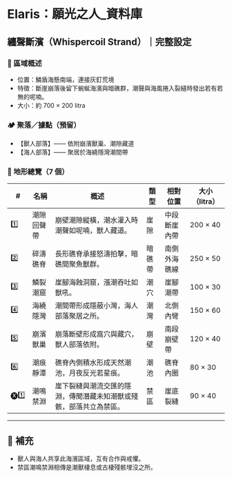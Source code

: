 
# Elaris：願光之人_資料庫

## 纏聲斷濱（Whispercoil Strand）｜完整設定

### 📍 區域概述
- 位置：鱗盾海懸南端，連接灰釘荒境
- 特徵：斷崖崩落後留下蜿蜒海濱與暗礁群，潮聲與海風捲入裂縫時發出若有若無的呢喃。
- 大小：約 700 × 200 litra

### 🏕️ 聚落／據點（預留）
- 【獸人部落】—— 依附崩濱獸巢、潮隙藏道
- 【海人部落】—— 聚居於海繞隱灣潮間帶

### 🌊 地形總覽（7 個）

| # | 名稱 | 概述 | 類型 | 相對位置 | 大小（litra） |
|---|------|------|------|-----------|----------------|
| 1️⃣ | 潮隙回聲帶 | 崩壁潮隙縱橫，潮水灌入時潮聲如呢喃，獸人藏道。 | 崖隙 | 中段斷崖內帶 | 200 × 40 |
| 2️⃣ | 碎濤礁脊 | 長形礁脊承接怒濤拍擊，暗礁間聚魚獸群。 | 暗礁帶 | 南側外海礁線 | 250 × 50 |
| 3️⃣ | 鱗裂潮窟 | 崖腳海蝕洞窟，漲潮吞吐如獸吼。 | 潮穴 | 崖腳潮帶 | 100 × 30 |
| 4️⃣ | 海繞隱灣 | 潮間帶形成隱蔽小灣，海人部落聚居之所。 | 潮灣 | 北側內彎 | 150 × 60 |
| 5️⃣ | 崩濱獸巢 | 崩落斷壁形成窩穴與藏穴，獸人部落依附。 | 崩壁 | 南段崩壁帶 | 120 × 40 |
| 6️⃣ | 潮痕靜潭 | 礁脊內側積水形成天然潮池，月夜反光若星痕。 | 潮池 | 礁脊內圈 | 80 × 30 |
| 🅧1️⃣ | 潮鳴禁淵 | 崖下裂縫與潮流交匯的隱淵，傳聞潛藏未知潮獸或殘骸，部落共立為禁區。 | 禁區 | 崖底裂縫 | 90 × 40 |

---

## 📏 補充
- 獸人與海人共享此海濱區域，互有合作與戒懼。
- 禁區潮鳴禁淵相傳是潮獸棲息或古棲殘骸埋沒之所。
